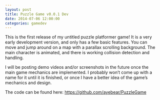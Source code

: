 ```yaml
---
layout: post
title: Puzzle Game v0.0.1 Dev
date: 2014-07-06 12:00:00
categories: gamedev
---
```


This is the first release of my untitled puzzle platformer game! It is a very early development version, and only has a few basic features. You can move and jump around on a map with a parallax scrolling background. The main character is animated, and there is working collision detection and handling.

I will be posting demo videos and/or screenshots in the future once the main game mechanics are implemented. I probably won’t come up with a name for it until it is finished, or once I have a better idea of the game’s mechanics and design.

The code can be found here: https://github.com/ayebear/PuzzleGame